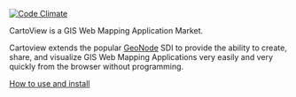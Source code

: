 [![Code Climate](https://codeclimate.com/github/cartologic/cartoview/badges/gpa.svg)](https://codeclimate.com/github/cartologic/cartoview)

CartoView is a GIS Web Mapping Application Market.

Cartoview extends the popular [GeoNode](http://geonode.org/) SDI to provide the ability to create, share, and visualize GIS Web Mapping Applications very easily and very quickly from the browser without programming.

[How to use and install](http://cartologic.github.io)
